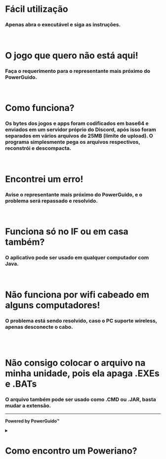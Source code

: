 <h1>Fácil utilização</h1>
<h3>Apenas abra o executável e siga as instruções.</h3>
<br>
<h1>O jogo que quero não está aqui!</h1>
<h3>Faça o requerimento para o representante mais próximo do PowerGuido.</h3>
<br>
<h1>Como funciona?</h1>
<h3>Os bytes dos jogos e apps foram codificados em base64 e enviados em um servidor próprio do Discord, após isso foram separados em vários arquivos de 25MB (limite de upload). O programa simplesmente pega os arquivos respectivos, reconstrói e descompacta.</h3>
<br>
<h1>Encontrei um erro!</h1>
<h3>Avise o representante mais próximo do PowerGuido, e o problema será repassado e resolvido.</h3>
<br>
<h1>Funciona só no IF ou em casa também?</h1>
<h3>O aplicativo pode ser usado em qualquer computador com Java.</h3>
<br>
<h1>Não funciona por wifi cabeado em alguns computadores!</h1>
<h3>O problema está sendo resolvido, caso o PC suporte wireless, apenas desconecte o cabo.</h3>
<br><br>
<h1>Não consigo colocar o arquivo na minha unidade, pois ela apaga .EXEs e .BATs</h1>
<h3>O arquivo também pode ser usado como .CMD ou .JAR, basta mudar a extensão.</h3>
<hr>
<p><b>Powered by PowerGuido™</b></p>

<details>
  <summary><h1>Como encontro um Poweriano?</h1></summary>

  ![](https://i.pinimg.com/736x/22/c0/62/22c06246554c13e5b93be77a5b5ca0cf.jpg)

</details>
